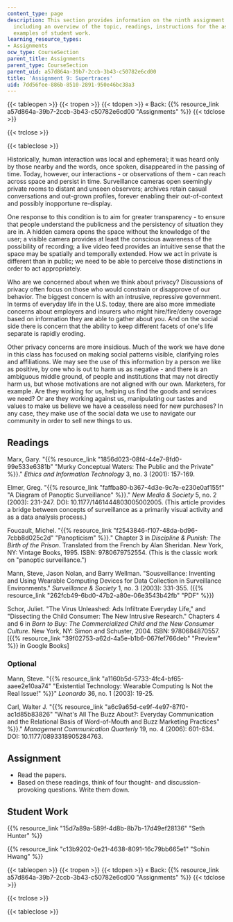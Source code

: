 ```yaml
---
content_type: page
description: This section provides information on the ninth assignment of the course,
  including an overview of the topic, readings, instructions for the assignment, and
  examples of student work.
learning_resource_types:
- Assignments
ocw_type: CourseSection
parent_title: Assignments
parent_type: CourseSection
parent_uid: a57d864a-39b7-2ccb-3b43-c50782e6cd00
title: 'Assignment 9: Supertraces'
uid: 7dd56fee-886b-8510-2891-950e46bc38a3
---
```


{{< tableopen >}}
{{< tropen >}}
{{< tdopen >}}
« Back: {{% resource_link a57d864a-39b7-2ccb-3b43-c50782e6cd00 "Assignments" %}}
{{< tdclose >}}

{{< trclose >}}

{{< tableclose >}}

Historically, human interaction was local and ephemeral; it was heard only by those nearby and the words, once spoken, disappeared in the passing of time. Today, however, our interactions - or observations of them - can reach across space and persist in time. Surveillance cameras open seemingly private rooms to distant and unseen observers; archives retain casual conversations and out-grown profiles, forever enabling their out-of-context and possibly inopportune re-display.

One response to this condition is to aim for greater transparency - to ensure that people understand the publicness and the persistency of situation they are in. A hidden camera opens the space without the knowledge of the user; a visible camera provides at least the conscious awareness of the possibility of recording; a live video feed provides an intuitive sense that the space may be spatially and temporally extended. How we act in private is different than in public; we need to be able to perceive those distinctions in order to act appropriately.

Who are we concerned about when we think about privacy? Discussions of privacy often focus on those who would constrain or disapprove of our behavior. The biggest concern is with an intrusive, repressive government. In terms of everyday life in the U.S. today, there are also more immediate concerns about employers and insurers who might hire/fire/deny coverage based on information they are able to gather about you. And on the social side there is concern that the ability to keep different facets of one's life separate is rapidly eroding.

Other privacy concerns are more insidious. Much of the work we have done in this class has focused on making social patterns visible, clarifying roles and affiliations. We may see the use of this information by a person we like as positive, by one who is out to harm us as negative - and there is an ambiguous middle ground, of people and institutions that may not directly harm us, but whose motivations are not aligned with our own. Marketers, for example. Are they working for us, helping us find the goods and services we need? Or are they working against us, manipulating our tastes and values to make us believe we have a ceaseless need for new purchases? In any case, they make use of the social data we use to navigate our community in order to sell new things to us.

Readings
--------

Marx, Gary. "{{% resource_link "1856d023-08f4-44e7-8fd0-99e533e6381b" "Murky Conceptual Waters: The Public and the Private" %}}." _Ethics and Information Technology_ 3, no. 3 (2001): 157-169.

Elmer, Greg. "{{% resource_link "faffba80-b367-4d3e-9c7e-e230e0af155f" "A Diagram of Panoptic Surveillance" %}}." _New Media & Society_ 5, no. 2 (2003): 231-247. DOI: 10.1177/1461444803005002005. (This article provides a bridge between concepts of surveillance as a primarily visual activity and as a data analysis process.)

Foucault, Michel. "{{% resource_link "f2543846-f107-48da-bd96-7cbb8d025c2d" "Panopticism" %}}." Chapter 3 in _Discipline & Punish: The Birth of the Prison_. Translated from the French by Alan Sheridan. New York, NY: Vintage Books, 1995. ISBN: 9780679752554. (This is the classic work on "panoptic surveillance.")

Mann, Steve, Jason Nolan, and Barry Wellman. "Sousveillance: Inventing and Using Wearable Computing Devices for Data Collection in Surveillance Environments." _Surveillance & Society_ 1, no. 3 (2003): 331-355. ({{% resource_link "262fcb49-6bd0-47b2-a80e-06e3543b42fb" "PDF" %}})

Schor, Juliet. "The Virus Unleashed: Ads Infiltrate Everyday Life," and "Dissecting the Child Consumer: The New Intrusive Research." Chapters 4 and 6 in _Born to Buy: The Commercialized Child and the New Consumer Culture_. New York, NY: Simon and Schuster, 2004. ISBN: 9780684870557. \[{{% resource_link "39f02753-a62d-4a5e-b1b6-067fef766deb" "Preview" %}} in Google Books\]

### Optional

Mann, Steve. "{{% resource_link "a1160b5d-5733-4fc4-bf65-aaee2e10aa74" "Existential Technology: Wearable Computing Is Not the Real Issue!" %}}" _Leonardo_ 36, no. 1 (2003): 19-25.

Carl, Walter J. "{{% resource_link "a6c9a65d-ce9f-4e97-87f0-ac1d85b83826" "What's All The Buzz About?: Everyday Communication and the Relational Basis of Word-of-Mouth and Buzz Marketing Practices" %}}." _Management Communication Quarterly_ 19, no. 4 (2006): 601-634. DOI: 10.1177/0893318905284763.

Assignment
----------

*   Read the papers.
*   Based on these readings, think of four thought- and discussion-provoking questions. Write them down.

Student Work
------------

{{% resource_link "15d7a89a-589f-4d8b-8b7b-17d49ef28136" "Seth Hunter" %}}

{{% resource_link "c13b9202-0e21-4638-8091-16c79bb665e1" "Sohin Hwang" %}}

{{< tableopen >}}
{{< tropen >}}
{{< tdopen >}}
« Back: {{% resource_link a57d864a-39b7-2ccb-3b43-c50782e6cd00 "Assignments" %}}
{{< tdclose >}}

{{< trclose >}}

{{< tableclose >}}